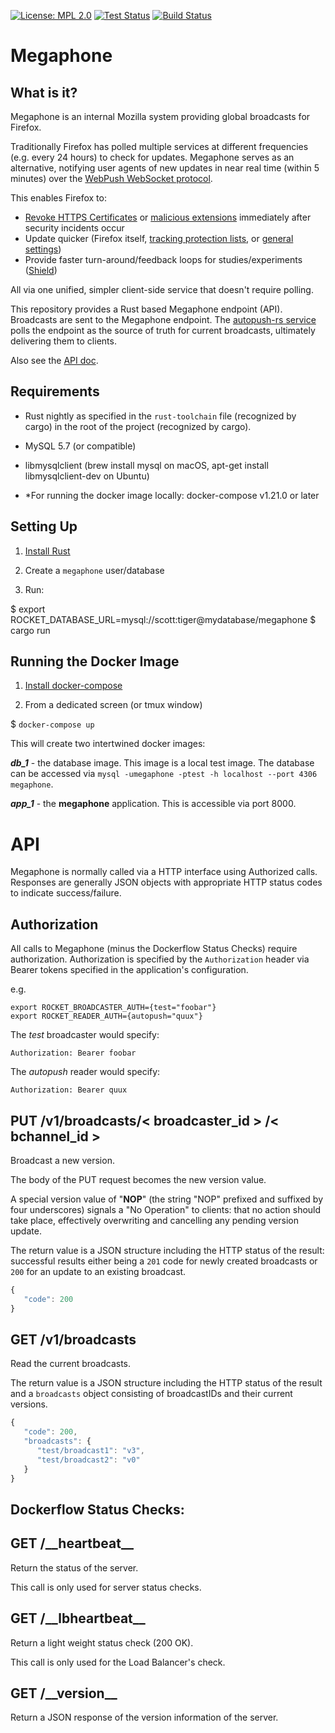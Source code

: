 [![License: MPL 2.0][mpl-svg]][mpl] [![Test Status][travis-badge]][travis] [![Build Status][circleci-badge]][circleci]

# Megaphone

## What is it?

Megaphone is an internal Mozilla system providing global broadcasts for Firefox.

Traditionally Firefox has polled multiple services at different frequencies (e.g. every 24 hours) to check for updates. Megaphone serves as an alternative, notifying user agents of new updates in near real time (within 5 minutes) over the [WebPush WebSocket protocol].

This enables Firefox to:

* [Revoke HTTPS Certificates] or [malicious extensions] immediately after security incidents occur
* Update quicker (Firefox itself, [tracking protection lists], or [general settings])
* Provide faster turn-around/feedback loops for studies/experiments ([Shield])

All via one unified, simpler client-side service that doesn't require polling.

This repository provides a Rust based Megaphone endpoint (API). Broadcasts are sent to the Megaphone endpoint. The [autopush-rs service] polls the endpoint as the source of truth for current broadcasts, ultimately delivering them to clients.

Also see the [API doc].


## Requirements

 * Rust nightly as specified in the `rust-toolchain` file (recognized by cargo) in the root of the project (recognized by cargo).
 * MySQL 5.7 (or compatible)
 * libmysqlclient (brew install mysql on macOS, apt-get install libmysqlclient-dev on Ubuntu)

 * *For running the docker image locally: docker-compose v1.21.0 or later

## Setting Up

1) [Install Rust]

2) Create a `megaphone` user/database

3) Run:

  $ export ROCKET_DATABASE_URL=mysql://scott:tiger@mydatabase/megaphone
  $ cargo run

## Running the Docker Image

1) [Install docker-compose]

2) From a dedicated screen (or tmux window)

$ `docker-compose up`

This will create two intertwined docker images:

***db_1*** - the database image. This image is a local test image. The database can be accessed via `mysql -umegaphone -ptest -h localhost --port 4306 megaphone`.

***app_1*** - the **megaphone** application. This is accessible via port 8000.


# API

Megaphone is normally called via a HTTP interface using Authorized calls. Responses are generally JSON objects with appropriate HTTP status codes to indicate success/failure.

## Authorization

All calls to Megaphone (minus the Dockerflow Status Checks) require authorization. Authorization is specified by the `Authorization` header via Bearer tokens specified in the application's configuration.

e.g.

```
export ROCKET_BROADCASTER_AUTH={test="foobar"}
export ROCKET_READER_AUTH={autopush="quux"}
```

The *test* broadcaster would specify:

```
Authorization: Bearer foobar
```

The *autopush* reader would specify:

```
Authorization: Bearer quux
```


## PUT /v1/broadcasts/< broadcaster_id > /< bchannel_id >

Broadcast a new version.

The body of the PUT request becomes the new version value.

A special version value of "____NOP____" (the string "NOP" prefixed and suffixed by four underscores) signals a "No Operation" to clients: that no action should take place, effectively overwriting and cancelling any pending version update.

The return value is a JSON structure including the HTTP status of the result: successful results either being a `201` code for newly created broadcasts or `200` for an update to an existing broadcast.

```javascript
{
   "code": 200
}
```


## GET /v1/broadcasts

Read the current broadcasts.

The return value is a JSON structure including the HTTP status of the result and a `broadcasts` object consisting of broadcastIDs and their current versions.

```javascript
{
   "code": 200,
   "broadcasts": {
      "test/broadcast1": "v3",
      "test/broadcast2": "v0"
   }
}
```

## Dockerflow Status Checks:

## GET /\_\_heartbeat__

Return the status of the server.

This call is only used for server status checks.


## GET /\_\_lbheartbeat__

Return a light weight status check (200 OK).

This call is only used for the Load Balancer's check.


## GET /\_\_version__

Return a JSON response of the version information of the server.


[mpl-svg]: https://img.shields.io/badge/License-MPL%202.0-blue.svg
[mpl]: https://opensource.org/licenses/MPL-2.0
[travis-badge]: https://travis-ci.org/mozilla-services/megaphone.svg?branch=master
[travis]: https://travis-ci.org/mozilla-services/megaphone
[circleci-badge]: https://circleci.com/gh/mozilla-services/megaphone.svg?style=shield&circle-token=074ae89011d1a7601378c41a4351e1e03f1e8177
[circleci]: https://circleci.com/gh/mozilla-services/megaphone

[WebPush WebSocket protocol]: https://mozilla-push-service.readthedocs.io/en/latest/design/#simplepush-protocol
[revoke HTTPS Certificates]: https://blog.mozilla.org/security/2015/03/03/revoking-intermediate-certificates-introducing-onecrl/
[malicious extensions]: https://wiki.mozilla.org/Blocklisting
[tracking protection lists]: https://wiki.mozilla.org/Security/Safe_Browsing
[general settings]: https://wiki.mozilla.org/Firefox/RemoteSettings
[Shield]: https://wiki.mozilla.org/Firefox/Shield/Shield_Studies
[autopush-rs service]: https://github.com/mozilla-services/autopush-rs
[API doc]: https://docs.google.com/document/d/1Wxqf1a4HDkKgHDIswPmhmdvk8KPoMEh2q6SPhaz4LNE

[Install Rust]: https://rustup.rs/
[Install docker-compose]: https://docs.docker.com/compose/install/

